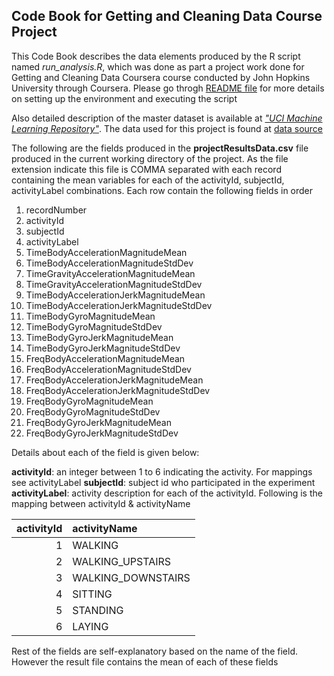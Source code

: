 ## Code Book for Getting and Cleaning Data Course Project

This Code Book describes the data elements produced by the R script named *run_analysis.R*, which was done as part a project work done for Getting and Cleaning Data Coursera course conducted by John Hopkins University through Coursera. Please go throgh [README file](https://github.com/jaganrn/DataScience-GettingAndCleaningData/blob/master/README.md) for more details on setting up the environment and executing the script

Also detailed description of the master dataset is available at [*"UCI Machine Learning Repository"*](http://archive.ics.uci.edu/ml/datasets/Human+Activity+Recognition+Using+Smartphones). The data used for this project is found at [data source](https://d396qusza40orc.cloudfront.net/getdata%2Fprojectfiles%2FUCI%20HAR%20Dataset.zip)


The following are the fields produced in the **projectResultsData.csv** file produced in the current working directory of the project. As the file extension indicate this file is COMMA separated with each record containing the mean variables for each of the activityId, subjectId, activityLabel combinations. Each row contain the following fields in order

1. recordNumber
1. activityId
1. subjectId
1. activityLabel
1. TimeBodyAccelerationMagnitudeMean	
1. TimeBodyAccelerationMagnitudeStdDev	
1. TimeGravityAccelerationMagnitudeMean	
1. TimeGravityAccelerationMagnitudeStdDev	
1. TimeBodyAccelerationJerkMagnitudeMean	
1. TimeBodyAccelerationJerkMagnitudeStdDev	
1. TimeBodyGyroMagnitudeMean	
1. TimeBodyGyroMagnitudeStdDev	
1. TimeBodyGyroJerkMagnitudeMean	
1. TimeBodyGyroJerkMagnitudeStdDev	
1. FreqBodyAccelerationMagnitudeMean	
1. FreqBodyAccelerationMagnitudeStdDev	
1. FreqBodyAccelerationJerkMagnitudeMean	
1. FreqBodyAccelerationJerkMagnitudeStdDev	
1. FreqBodyGyroMagnitudeMean	
1. FreqBodyGyroMagnitudeStdDev	
1. FreqBodyGyroJerkMagnitudeMean	
1. FreqBodyGyroJerkMagnitudeStdDev


Details about each of the field is given below:

**activityId**: an integer between 1 to 6 indicating the activity. For mappings see activityLabel
**subjectId**:  subject id who participated in the experiment
**activityLabel**: activity description for each of the activityId. Following is the mapping between activityId & activityName

|**activityId** | **activityName** |
| -----------:|:--------------   | 
|1            | WALKING |
|2            | WALKING_UPSTAIRS |
|3            | WALKING_DOWNSTAIRS |
|4            | SITTING |
|5            | STANDING |
|6            | LAYING |

Rest of the fields are self-explanatory based on the name of the field. However the result file contains the mean of each of these fields


